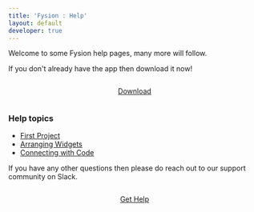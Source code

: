 ```yaml
---
title: 'Fysion : Help'
layout: default
developer: true
---
```


Welcome to some Fysion help pages, many more will follow.

If you don't already have the app then download it now!

<p style="text-align: center; padding: 10pt;">
    <a href="https://download.fysion.app" class="button">Download</a>
</p>

### Help topics

* [First Project](/help/newproject)
* [Arranging Widgets](/help/gui/container)
* [Connecting with Code](/help/code/connecting)

If you have any other questions then please do reach out to our support community on Slack.

<p style="text-align: center; padding: 10pt;">
    <a href="https://join.slack.com/t/fysion/shared_invite/zt-2s816gcrk-ukB~txgFR9xXq9iGUEcnmQ" class="button">Get Help</a></p>

